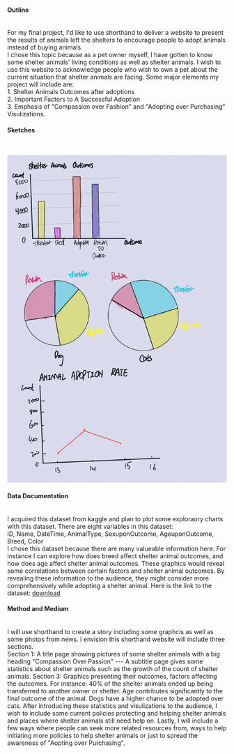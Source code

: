 <h4 class="h3">Outline</h4><br/>
For my final project, I'd like to use shorthand to deliver a website to present the results of animals left the shelters to encourage people to adopt animals instead of buying animals.<br/>
I chose this topic because as a pet owner myself, I have gotten to know some shelter animals' living conditions as well as shelter animals. I wish to use this website to acknowledge people who wish to own a pet about the current situation that shelter animals are facing. 
Some major elements my project will include are: <br/>
1. Shelter Animals Outcomes after adoptions <br/>
2. Important Factors to A Successful Adoption <br/>
3. Emphasis of "Compassion over Fashion" and "Adopting over Purchasing" Visulizations. 
<h4 class="h3">Sketches</h4><br/>
<p align="right">
  <img src="./Sketch_Project.png" />
</p>
<h4 class="h3">Data Documentation</h4><br/>
I acquired this dataset from kaggle and plan to plot some exploraory charts with this dataset. There are eight variables in this dataset: <br/>
ID, Name, DateTime, AnimalType, SexuponOutcome, AgeuponOutcome, Breed, Color <br/>
I chose this dataset because there are many valueable information here. For instance I can explore how does breed affect shelter animal outcomes, and how does age affect shelter animal outcomes. These graphics would reveal some correlations between certain factors and shelter animal outcomes. By revealing these information to the audience, they might consider more comprehensively while adopting a shelter animal. 
Here is the link to the dataset:
<a href="./test.csv">download</a> <br />
<h4 class="h3">Method and Medium</h4><br/>
I will use shorthand to create a story including some graphcis as well as some photos from news. I envision this shorthand website will include three sections. <br/>
Section 1: A title page showing pictures of some shelter animals with a big heading "Compassion Over Passion" --- A subtitle page gives some statistics about shelter animals such as the growth of the count of shelter animals. 
Section 3: Graphics presenting their outcomes, factors affecting the outcomes. For instance: 40% of the shelter animals ended up being transferred to another owner or shelter. Age contributes significantly to the final outcome of the animal. Dogs have a higher chance to be adopted over cats. 
After introducing these statistics and visulizations to the audience, I wish to include some current policies protecting and helping shelter animals and places where shelter animals still need help on. 
Lastly, I will include a few ways where people can seek more related resources from, ways to help initiating more policies to help shelter animals or just to spread the awareness of "Aopting over Purchasing". 
